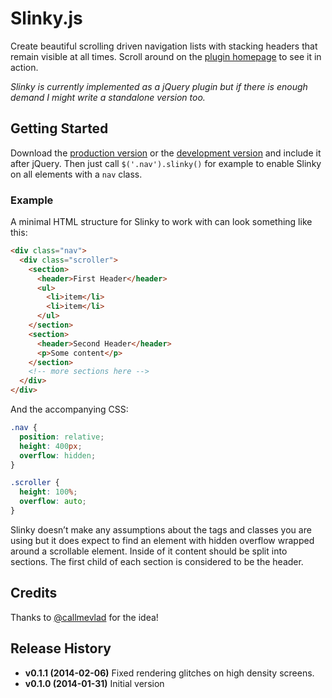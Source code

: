 # Slinky.js #

Create beautiful scrolling driven navigation lists with stacking headers that remain visible at all times. Scroll around on the [plugin homepage](http://slinky.iclanzan.com) to see it in action.

_Slinky is currently implemented as a jQuery plugin but if there is enough demand I might write a standalone version too._

## Getting Started ##

Download the [production version][min] or the [development version][max] and include it after jQuery. Then just call `$('.nav').slinky()` for example to enable Slinky on all elements with a `nav` class.

[min]: https://raw.github.com/iclanzan/slinky/master/dist/jquery.slinky.min.js
[max]: https://raw.github.com/iclanzan/slinky/master/dist/jquery.slinky.js

### Example ###

A minimal HTML structure for Slinky to work with can look something like this:

```html
<div class="nav">
  <div class="scroller">
    <section>
      <header>First Header</header>
      <ul>
        <li>item</li>
        <li>item</li>
      </ul>
    </section>
    <section>
      <header>Second Header</header>
      <p>Some content</p>
    </section>
    <!-- more sections here -->
  </div>
</div>
```

And the accompanying CSS:

```CSS
.nav {
  position: relative;
  height: 400px;
  overflow: hidden;
}

.scroller {
  height: 100%;
  overflow: auto;
}
```

Slinky doesn’t make any assumptions about the tags and classes you are using but it does expect to find an element with hidden overflow wrapped around a scrollable element. Inside of it content should be split into sections. The first child of each section is considered to be the header.

## Credits ##

Thanks to [@callmevlad](https://twitter.com/callmevlad) for the idea!

## Release History ##

+ **v0.1.1 (2014-02-06)** Fixed rendering glitches on high density screens.
+ **v0.1.0 (2014-01-31)** Initial version
